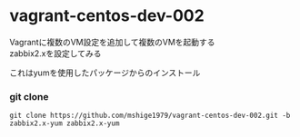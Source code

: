vagrant-centos-dev-002
======================

Vagrantに複数のVM設定を追加して複数のVMを起動する<br />
zabbix2.xを設定してみる

これはyumを使用したパッケージからのインストール

### git clone
```
git clone https://github.com/mshige1979/vagrant-centos-dev-002.git -b zabbix2.x-yum zabbix2.x-yum
```

